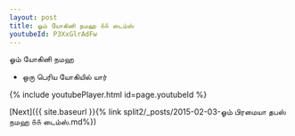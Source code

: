 ```yaml
---
layout: post
title: ஓம் யோகினி நமஹ ௧௧ டைம்ஸ்
youtubeId: P3XxGlrAdFw
---
```

 
 
 ஓம் யோகினி நமஹ  
 
 -  ஒரு பெரிய யோகியில் யார் 
 
  
 
  
 
 
 
 
 
 


{% include youtubePlayer.html id=page.youtubeId %}
 
[Next]({{ site.baseurl }}{% link  split2/_posts/2015-02-03-ஓம் பிரமையா தபஸ் நமஹ ௧௧ டைம்ஸ்.md%})
 
